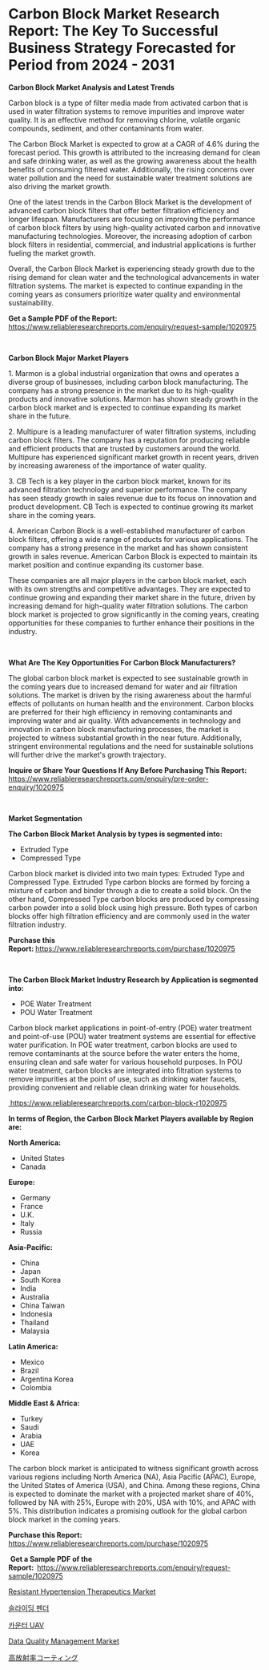 <p><h1>Carbon Block Market Research Report: The Key To Successful Business Strategy Forecasted for Period from 2024 - 2031</h1></p><p><strong>Carbon Block Market Analysis and Latest Trends</strong></p>
<p><p>Carbon block is a type of filter media made from activated carbon that is used in water filtration systems to remove impurities and improve water quality. It is an effective method for removing chlorine, volatile organic compounds, sediment, and other contaminants from water.</p><p>The Carbon Block Market is expected to grow at a CAGR of 4.6% during the forecast period. This growth is attributed to the increasing demand for clean and safe drinking water, as well as the growing awareness about the health benefits of consuming filtered water. Additionally, the rising concerns over water pollution and the need for sustainable water treatment solutions are also driving the market growth.</p><p>One of the latest trends in the Carbon Block Market is the development of advanced carbon block filters that offer better filtration efficiency and longer lifespan. Manufacturers are focusing on improving the performance of carbon block filters by using high-quality activated carbon and innovative manufacturing technologies. Moreover, the increasing adoption of carbon block filters in residential, commercial, and industrial applications is further fueling the market growth.</p><p>Overall, the Carbon Block Market is experiencing steady growth due to the rising demand for clean water and the technological advancements in water filtration systems. The market is expected to continue expanding in the coming years as consumers prioritize water quality and environmental sustainability.</p></p>
<p><strong>Get a Sample PDF of the Report:&nbsp;</strong> <a href="https://www.reliableresearchreports.com/enquiry/request-sample/1020975">https://www.reliableresearchreports.com/enquiry/request-sample/1020975</a></p>
<p>&nbsp;</p>
<p><strong>Carbon Block Major Market Players</strong></p>
<p><p>1. Marmon is a global industrial organization that owns and operates a diverse group of businesses, including carbon block manufacturing. The company has a strong presence in the market due to its high-quality products and innovative solutions. Marmon has shown steady growth in the carbon block market and is expected to continue expanding its market share in the future.</p><p>2. Multipure is a leading manufacturer of water filtration systems, including carbon block filters. The company has a reputation for producing reliable and efficient products that are trusted by customers around the world. Multipure has experienced significant market growth in recent years, driven by increasing awareness of the importance of water quality.</p><p>3. CB Tech is a key player in the carbon block market, known for its advanced filtration technology and superior performance. The company has seen steady growth in sales revenue due to its focus on innovation and product development. CB Tech is expected to continue growing its market share in the coming years.</p><p>4. American Carbon Block is a well-established manufacturer of carbon block filters, offering a wide range of products for various applications. The company has a strong presence in the market and has shown consistent growth in sales revenue. American Carbon Block is expected to maintain its market position and continue expanding its customer base.</p><p>These companies are all major players in the carbon block market, each with its own strengths and competitive advantages. They are expected to continue growing and expanding their market share in the future, driven by increasing demand for high-quality water filtration solutions. The carbon block market is projected to grow significantly in the coming years, creating opportunities for these companies to further enhance their positions in the industry.</p></p>
<p>&nbsp;</p>
<p><strong>What Are The Key Opportunities For Carbon Block Manufacturers?</strong></p>
<p><p>The global carbon block market is expected to see sustainable growth in the coming years due to increased demand for water and air filtration solutions. The market is driven by the rising awareness about the harmful effects of pollutants on human health and the environment. Carbon blocks are preferred for their high efficiency in removing contaminants and improving water and air quality. With advancements in technology and innovation in carbon block manufacturing processes, the market is projected to witness substantial growth in the near future. Additionally, stringent environmental regulations and the need for sustainable solutions will further drive the market's growth trajectory.</p></p>
<p><strong>Inquire or Share Your Questions If Any Before Purchasing This Report:</strong> <a href="https://www.reliableresearchreports.com/enquiry/pre-order-enquiry/1020975">https://www.reliableresearchreports.com/enquiry/pre-order-enquiry/1020975</a></p>
<p>&nbsp;</p>
<p><strong>Market Segmentation</strong></p>
<p><strong>The Carbon Block Market Analysis by types is segmented into:</strong></p>
<p><ul><li>Extruded Type</li><li>Compressed Type</li></ul></p>
<p><p>Carbon block market is divided into two main types: Extruded Type and Compressed Type. Extruded Type carbon blocks are formed by forcing a mixture of carbon and binder through a die to create a solid block. On the other hand, Compressed Type carbon blocks are produced by compressing carbon powder into a solid block using high pressure. Both types of carbon blocks offer high filtration efficiency and are commonly used in the water filtration industry.</p></p>
<p><strong>Purchase this Report:&nbsp;</strong><a href="https://www.reliableresearchreports.com/purchase/1020975">https://www.reliableresearchreports.com/purchase/1020975</a></p>
<p>&nbsp;</p>
<p><strong>The Carbon Block Market Industry Research by Application is segmented into:</strong></p>
<p><ul><li>POE Water Treatment</li><li>POU Water Treatment</li></ul></p>
<p><p>Carbon block market applications in point-of-entry (POE) water treatment and point-of-use (POU) water treatment systems are essential for effective water purification. In POE water treatment, carbon blocks are used to remove contaminants at the source before the water enters the home, ensuring clean and safe water for various household purposes. In POU water treatment, carbon blocks are integrated into filtration systems to remove impurities at the point of use, such as drinking water faucets, providing convenient and reliable clean drinking water for households.</p></p>
<p><a href="https://www.reliableresearchreports.com/carbon-block-r1020975">&nbsp;https://www.reliableresearchreports.com/carbon-block-r1020975</a></p>
<p><strong>In terms of Region, the Carbon Block Market Players available by Region are:</strong></p>
<p>
    <p> <strong> North America: </strong>
        <ul>
            <li>United States</li>
            <li>Canada</li>
        </ul>
        </p> 
    <p> <strong> Europe: </strong>
        <ul>
            <li>Germany</li>
            <li>France</li>
            <li>U.K.</li>
            <li>Italy</li>
            <li>Russia</li>
        </ul>
        </p> 
    <p> <strong> Asia-Pacific: </strong>
        <ul>
            <li>China</li>
            <li>Japan</li>
            <li>South Korea</li>
            <li>India</li>
            <li>Australia</li>
            <li>China Taiwan</li>
            <li>Indonesia</li>
            <li>Thailand</li>
            <li>Malaysia</li>
        </ul>
        </p> 
    <p> <strong> Latin America: </strong>
        <ul>
            <li>Mexico</li>
            <li>Brazil</li>
            <li>Argentina Korea</li>
            <li>Colombia</li>
        </ul>
        </p> 
    <p> <strong> Middle East & Africa: </strong>
        <ul>
            <li>Turkey</li>
            <li>Saudi</li>
            <li>Arabia</li>
            <li>UAE</li>
            <li>Korea</li>
        </ul>
    </p>
    </p>
<p><p>The carbon block market is anticipated to witness significant growth across various regions including North America (NA), Asia Pacific (APAC), Europe, the United States of America (USA), and China. Among these regions, China is expected to dominate the market with a projected market share of 40%, followed by NA with 25%, Europe with 20%, USA with 10%, and APAC with 5%. This distribution indicates a promising outlook for the global carbon block market in the coming years.</p></p>
<p><strong>Purchase this Report: </strong><a href="https://www.reliableresearchreports.com/purchase/1020975">https://www.reliableresearchreports.com/purchase/1020975</a></p>
<p>&nbsp;<strong>Get a Sample PDF of the Report:&nbsp;&nbsp;</strong><a href="https://www.reliableresearchreports.com/enquiry/request-sample/1020975">https://www.reliableresearchreports.com/enquiry/request-sample/1020975</a></p>
<p><strong></strong></p>
<p><p><a href="https://www.linkedin.com/pulse/global-resistant-hypertension-therapeutics-market-focus-product-qvzac?trackingId=ObTfujDD3qtNsoAEkyeGQw%3D%3D">Resistant Hypertension Therapeutics Market</a></p><p><a href="https://medium.com/@dandier2003/%EC%8A%AC%EB%9D%BC%EC%9D%B4%EB%94%A9-%ED%8E%9C%EB%8D%94-%EC%8B%9C%EC%9E%A5-%EC%A0%84%EB%A7%9D-%EC%82%B0%EC%97%85-%EA%B0%9C%EC%9A%94-%EB%B0%8F-%EC%98%88%EC%B8%A1-2024%EB%85%84%EB%B6%80%ED%84%B0-2031%EB%85%84-00be69738558">슬라이딩 펜더</a></p><p><a href="https://medium.com/@harrymoreno266/2024%EB%85%84%EB%B6%80%ED%84%B0-2031%EB%85%84%EA%B9%8C%EC%A7%80-%EA%B8%B0%EA%B0%84%EC%97%90-%EB%8C%80%ED%95%9C-%ED%9D%AC%EA%B2%90-uav-%EC%8B%9C%EC%9E%A5-%EB%8F%99%ED%96%A5-%EB%B0%8F-%EC%8B%9C%EC%9E%A5-%EB%B6%84%EC%84%9D-%EC%98%88%EC%B8%A1-e7b69a598ef3">카운터 UAV</a></p><p><a href="https://github.com/wnxtvsgd56/Market-Research-Report-List-1/blob/main/data-quality-management-market.md">Data Quality Management Market</a></p><p><a href="https://medium.com/@jaremington56/%E9%AB%98%E6%94%BE%E5%B0%84%E7%8E%87%E3%82%B3%E3%83%BC%E3%83%86%E3%82%A3%E3%83%B3%E3%82%B0%E5%B8%82%E5%A0%B4-%E5%B8%82%E5%A0%B4cagr-%E5%B8%82%E5%A0%B4%E3%83%88%E3%83%AC%E3%83%B3%E3%83%89-%E6%88%90%E9%95%B7%E6%88%A6%E7%95%A5%E3%81%AB%E9%96%A2%E3%81%99%E3%82%8B%E6%B4%9E%E5%AF%9F-3f4c3e5b74ca">高放射率コーティング</a></p></p>